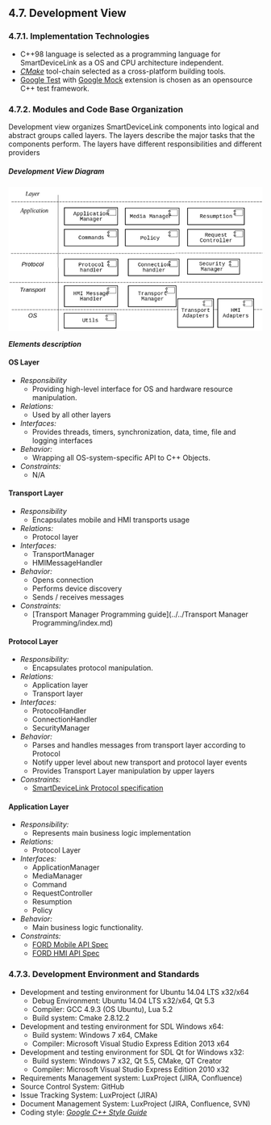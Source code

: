 ## 4.7. Development View

### 4.7.1. Implementation Technologies

- C++98 language is selected as a programming language for SmartDeviceLink as a OS and CPU architecture independent.
- [*CMake*](https://cmake.org/documentation/) tool-chain selected as a cross-platform building tools.
- [Google Test](https://github.com/google/googletest/blob/master/googletest/docs/Documentation.md) with [Google Mock](https://github.com/google/googletest/blob/master/googlemock/docs/Documentation.md) extension is chosen as an opensource C++ test framework.

### 4.7.2. Modules and Code Base Organization

Development view organizes SmartDeviceLink components into logical and abstract groups called layers. The layers describe the major tasks that the components perform. The layers have different responsibilities and different providers

##### Development View Diagram
![Development View](./assets/image23.png)

***Elements description***

#### OS Layer
  - *Responsibility*
    - Providing high-level interface for OS and hardware resource manipulation.
  - *Relations:*
    - Used by all other layers 
  - *Interfaces:*
    - Provides threads, timers, synchronization, data, time, file and logging interfaces  
  - *Behavior:*
    - Wrapping all OS-system-specific API to C++ Objects.
  - *Constraints:*
    - N/A 
 
#### Transport Layer
  - *Responsibility*
    - Encapsulates mobile and HMI transports usage 
  - *Relations:*
    - Protocol layer 
  - *Interfaces:*
    - TransportManager
    - HMIMessageHandler 
  - *Behavior:*
    - Opens connection
    - Performs device discovery
    - Sends / receives messages 
  - *Constraints:*
    - [Transport Manager Programming guide](../../Transport Manager Programming/index.md)
 
#### Protocol Layer
  - *Responsibility:*
    - Encapsulates protocol manipulation. 
  - *Relations:*
    - Application layer
    - Transport layer 
  - *Interfaces:*
    - ProtocolHandler
    - ConnectionHandler 
    - SecurityManager 
  - *Behavior:*
    - Parses and handles messages from transport layer according to Protocol 
    - Notify upper level about new transport and protocol layer events
    - Provides Transport Layer manipulation by upper layers 
  - *Constraints:*
    - [SmartDeviceLink Protocol specification](https://github.com/smartdevicelink/protocol_spec/blob/master/README.md)
 
#### Application Layer
  - *Responsibility:*
    - Represents main business logic implementation 
  - *Relations:*
    - Protocol Layer 
  - *Interfaces:*
    - ApplicationManager
    - MediaManager
    - Command
    - RequestController
    - Resumption
    - Policy
   - *Behavior:*
     - Main business logic functionality. 
  - *Constraints:*
    - [FORD Mobile API Spec](https://github.com/smartdevicelink/sdl_core/blob/master/src/components/interfaces/MOBILE_API.xml)
    - [FORD HMI API Spec](https://github.com/smartdevicelink/sdl_core/blob/master/src/components/interfaces/HMI_API.xml)

### 4.7.3. Development Environment and Standards
-   Development and testing environment for Ubuntu 14.04 LTS x32/x64
    -   Debug Environment: Ubuntu 14.04 LTS x32/x64, Qt 5.3
    -   Compiler: GCC 4.9.3 (OS Ubuntu), Lua 5.2
    -   Build system: Cmake 2.8.12.2
-   Development and testing environment for SDL Windows x64:
    -   Build system: Windows 7 x64, CMake
    -   Compiler: Microsoft Visual Studio Express Edition 2013 x64
-   Development and testing environment for SDL Qt for Windows x32:
    -   Build system: Windows 7 x32, Qt 5.5, CMake, QT Creator
    -   Compiler: Microsoft Visual Studio Express Edition 2010 x32 
-   Requirements Management system: LuxProject (JIRA, Confluence)
-   Source Control System: GitHub
-   Issue Tracking System: LuxProject (JIRA)
-   Document Management System: LuxProject (JIRA, Confluence, SVN)
-   Coding style: [*Google C++ Style Guide*](https://google.github.io/styleguide/cppguide.html)
